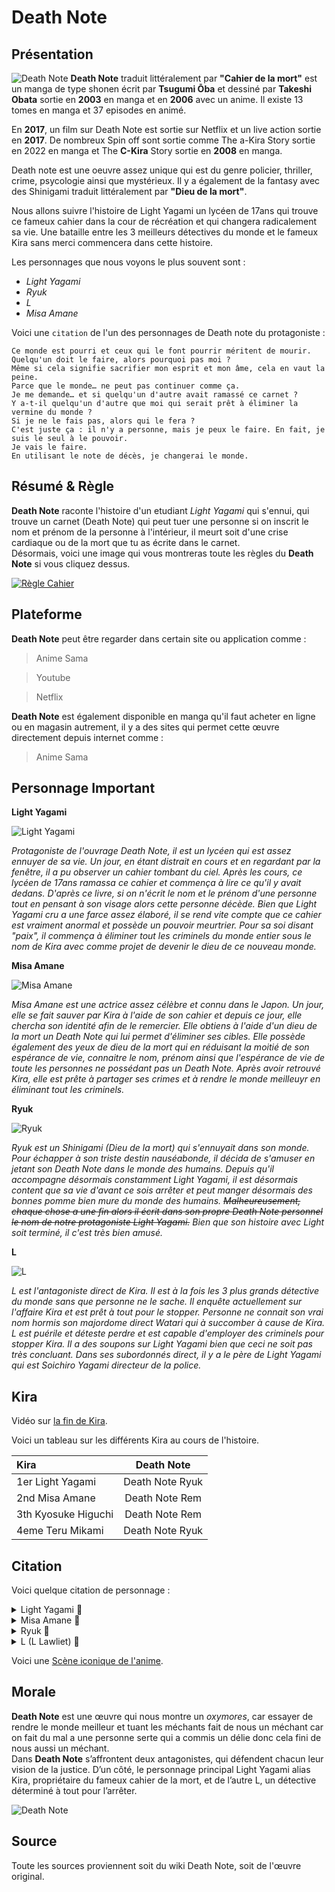 # Death Note

## Présentation
![Death Note](https://images8.alphacoders.com/722/722191.png)
**Death Note** traduit littéralement par **"Cahier de la mort"** est un manga de type shonen écrit par **Tsugumi Ōba** et dessiné par **Takeshi Obata** sortie en **2003** en manga et en **2006** avec un anime.
Il existe 13 tomes en manga et 37 episodes en animé. 

En **2017**, un film sur Death Note est sortie sur Netflix et un live action sortie en **2017**.
De nombreux Spin off sont sortie comme The a-Kira Story sortie en 2022 en manga et The **C-Kira** Story sortie en **2008** en manga.

Death note est une oeuvre assez unique qui est du genre policier, thriller, crime, psycologie ainsi que mystérieux. Il y a également de la fantasy avec des Shinigami traduit littéralement par **"Dieu de la mort"**.

Nous allons suivre l'histoire de Light Yagami un lycéen de 17ans qui trouve ce fameux cahier dans la cour de récréation et qui changera radicalement sa vie. Une bataille entre les 3 meilleurs détectives du monde et le fameux Kira sans merci commencera dans cette histoire.

Les personnages que nous voyons le plus souvent sont :
* _Light Yagami_
* _Ryuk_
* _L_
* _Misa Amane_

Voici une ``citation`` de l'un des personnages de Death note du protagoniste :

```
Ce monde est pourri et ceux qui le font pourrir méritent de mourir. 
Quelqu'un doit le faire, alors pourquoi pas moi ? 
Même si cela signifie sacrifier mon esprit et mon âme, cela en vaut la peine. 
Parce que le monde… ne peut pas continuer comme ça. 
Je me demande… et si quelqu'un d'autre avait ramassé ce carnet ? 
Y a-t-il quelqu'un d'autre que moi qui serait prêt à éliminer la vermine du monde ? 
Si je ne le fais pas, alors qui le fera ? 
C'est juste ça : il n'y a personne, mais je peux le faire. En fait, je suis le seul à le pouvoir. 
Je vais le faire. 
En utilisant le note de décès, je changerai le monde.
```

## Résumé & Règle

**Death Note** raconte l'histoire d'un etudiant *Light Yagami* qui s'ennui, qui trouve un carnet (Death Note) qui peut tuer une personne si on inscrit le nom et prénom de la personne à l'intérieur, il meurt soit d'une crise cardiaque ou de la mort que tu as écrite dans le carnet. <br>
Désormais, voici une image qui vous montreras toute les règles du **Death Note** si vous cliquez dessus. <br>

[![Règle Cahier](https://i.servimg.com/u/f45/17/55/83/32/tm/410.jpg)](https://deathnote.fandom.com/fr/wiki/Guide_d%27utilisation_du_Death_Note)


## Plateforme

**Death Note** peut être regarder dans certain site ou application comme :

> Anime Sama

> Youtube

> Netflix

**Death Note** est également disponible en manga qu'il faut acheter en ligne ou en magasin autrement, il y a des sites qui permet cette œuvre directement depuis internet comme : 

> Anime Sama



## Personnage Important

**Light Yagami** 

![Light Yagami](https://pbs.twimg.com/profile_images/1188396016401354752/VpE97MnS_400x400.jpg) 

_Protagoniste de l'ouvrage Death Note, il est un lycéen qui est assez ennuyer de sa vie. Un jour, en étant distrait en cours et en regardant par la fenêtre, il a pu observer un cahier tombant du ciel. Après les cours, ce lycéen de 17ans ramassa ce cahier et commença à lire ce qu'il y avait dedans. D'après ce livre, si on n'écrit le nom et le prénom d'une personne tout en pensant à son visage alors cette personne décède. Bien que Light Yagami cru a une farce assez élaboré, il se rend vite compte que ce cahier est vraiment anormal et possède un pouvoir meurtrier. Pour sa soi disant "paix", il commença à éliminer tout les criminels du monde entier sous le nom de Kira avec comme projet de devenir le dieu de ce nouveau monde._

**Misa Amane**

![Misa Amane](https://i.pinimg.com/564x/76/e7/4c/76e74cf374d112f1e36f632bc4f690dc.jpg)

_Misa Amane est une actrice assez célèbre et connu dans le Japon. Un jour, elle se fait sauver par Kira à l'aide de son cahier et depuis ce jour, elle chercha son identité afin de le remercier. Elle obtiens à l'aide d'un dieu de la mort un Death Note qui lui permet d'éliminer ses cibles. Elle possède également des yeux de dieu de la mort qui en réduisant la moitié de son espérance de vie, connaitre le nom, prénom ainsi que l'espérance de vie de toute les personnes ne possédant pas un Death Note. Après avoir retrouvé Kira, elle est prête à partager ses crimes et à rendre le monde meilleuyr en éliminant tout les criminels._

**Ryuk**

![Ryuk](https://openseauserdata.com/files/7cdbf6f7cd99a814974b28a55ca8ee38.jpg)

_Ryuk est un Shinigami (Dieu de la mort) qui s'ennuyait dans son monde. Pour échapper à son triste destin nauséabonde, il décida de s'amuser en jetant son Death Note dans le monde des humains. Depuis qu'il accompagne désormais constamment Light Yagami, il est désormais content que sa vie d'avant ce sois arrêter et peut manger désormais des bonnes pomme bien mure du monde des humains. ~~Malheureusement, chaque chose a une fin alors il écrit dans son propre Death Note personnel le nom de notre protagoniste Light Yagami.~~ Bien que son histoire avec Light soit terminé, il c'est très bien amusé._

**L**

![L](https://avatarfiles.alphacoders.com/364/364764.jpg)

_L est l'antagoniste direct de Kira. Il est à la fois les 3 plus grands détective du monde sans que personne ne le sache. Il enquête actuellement sur l'affaire Kira et est prêt à tout pour le stopper. Personne ne connait son vrai nom hormis son majordome direct Watari qui à succomber à cause de Kira. L est puérile et déteste perdre et est capable d'employer des criminels pour stopper Kira. Il a des soupons sur Light Yagami bien que ceci ne soit pas très concluant. Dans ses subordonnés direct, il y a le père de Light Yagami qui est Soichiro Yagami directeur de la police._

## Kira
Vidéo sur [la fin de Kira](https://www.youtube.com/watch?v=9iUFtcQ6rPI&ab_channel=Zaynox).

Voici un tableau sur les différents Kira au cours de l'histoire.

| Kira  | Death Note          |
| :--------------- |:---------------:|
| 1er Light Yagami  |   Death Note Ryuk        |
| 2nd Misa Amane  | Death Note Rem             |
| 3th Kyosuke Higuchi  | Death Note Rem          |
| 4eme Teru Mikami  | Death Note Ryuk          |

## Citation

Voici quelque citation de personnage : 

<details close>
<summary>Light Yagami 👹</summary>
<br>
"Les humains finissent toujours par mourir un jour… Et rien ne les attend après la mort."
</details open>
<details close>
<summary>Misa Amane 🥉</summary>
<br>
"A moins que quelqu'un ne fasse le premier pas, rien ne se passera."
</details open>
<details close>
<summary>Ryuk 🥇</summary>
<br>
"Quand tu mourras, ce sera moi qui écrirai ton nom dans mon Death Note."
</details open>
<details close>
<summary>L (L Lawliet) 🥈</summary>
<br>
"Kira est puéril et il déteste perdre... Je suis aussi puéril et je déteste perdre. C'est comme ça que je le sais."
</details open>

Voici une [Scène iconique de l'anime](https://www.youtube.com/watch?v=MxsETnCD43c).

## Morale
**Death Note** est une œuvre qui nous montre un _oxymores_, car essayer de rendre le monde meilleur et tuant les méchants fait de nous un méchant car on fait du mal a une personne serte qui a commis un délie donc cela fini de nous aussi un méchant. <br>
Dans **Death Note** s’affrontent deux antagonistes, qui défendent chacun leur vision de la justice. D’un côté, le personnage principal Light Yagami alias Kira, propriétaire du fameux cahier de la mort, et de l’autre L, un détective déterminé à tout pour l’arrêter.

![Death Note](https://media.ouest-france.fr/v1/pictures/MjAyMDExOWU3MjRiYTZiZDQ1MzVmZDgxNzVlYWZkOTk0MTVmNzQ?width=1260&height=708&focuspoint=50,25&cropresize=1&client_id=bpeditorial&sign=ead17960542dc1b0d95f11c6eda9dc31a9f64444e1e6fc1654969db2b2b516ab)

## Source

Toute les sources proviennent soit du wiki Death Note, soit de l'œuvre original.
